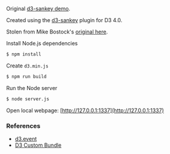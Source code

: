 Original [d3-sankey demo](http://bl.ocks.org/xaranke/9ada4c74a87b57ae7308).

Created using the [d3-sankey](https://github.com/d3/d3-sankey) plugin for D3 4.0.

Stolen from Mike Bostock's [original here](http://bost.ocks.org/mike/sankey/).

Install Node.js dependencies

```sh
$ npm install
```

Create `d3.min.js`

```sh
$ npm run build
```

Run the Node server

```sh
$ node server.js
```

Open local webpage: [http://127.0.0.1:1337](http://127.0.0.1:1337)

### References

* [d3.event](https://github.com/d3/d3-selection/blob/master/README.md#event)
* [D3 Custom Bundle](https://bl.ocks.org/mbostock/bb09af4c39c79cffcde4)
